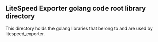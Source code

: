 LiteSpeed Exporter golang code root library directory
----

This directory holds the golang libraries that belong to and are used by litespeed_exporter.
